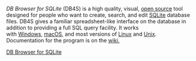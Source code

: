 _DB Browser for SQLite_ (DB4S) is a high quality, visual, [open source](https://github.com/sqlitebrowser/sqlitebrowser) tool designed for people who want to create, search, and edit [SQLite](https://www.sqlite.org/) database files. DB4S gives a familiar spreadsheet-like interface on the database in addition to providing a full SQL query facility. It works with [Windows](https://sqlitebrowser.org/dl#windows), [macOS](https://sqlitebrowser.org/dl#macos), and most versions of [Linux](https://sqlitebrowser.org/dl#linux) and [Unix](https://sqlitebrowser.org/dl#freebsd). Documentation for the program is on the [wiki.](https://github.com/sqlitebrowser/sqlitebrowser/wiki)


[DB Browser for SQLite](https://sqlitebrowser.org/)